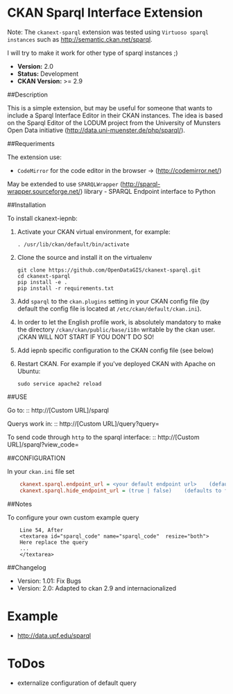 # CKAN Sparql Interface Extension

Note: The ``ckanext-sparql`` extension was tested using ``Virtuoso sparql instances`` such as http://semantic.ckan.net/sparql.

I will try to make it work for other type of sparql instances ;)

- **Version:** 2.0
- **Status:** Development
- **CKAN Version:** >= 2.9

##Description

This is a simple extension, but may be useful for someone that wants to include a Sparql Interface Editor in their CKAN instances. The idea is based on the Sparql Editor of the LODUM project from the University of Munsters Open Data initiative (http://data.uni-muenster.de/php/sparql/).

##Requeriments


The extension use:

- ``CodeMirror`` for the code editor in the browser -> (http://codemirror.net/)

May be extended to use ``SPARQLWrapper`` (http://sparql-wrapper.sourceforge.net/) library - SPARQL Endpoint interface to Python

##Installation

To install ckanext-iepnb:

1. Activate your CKAN virtual environment, for example:

     `. /usr/lib/ckan/default/bin/activate`

2. Clone the source and install it on the virtualenv

    ```
    git clone https://github.com/OpenDataGIS/ckanext-sparql.git
    cd ckanext-sparql
    pip install -e .
	pip install -r requirements.txt
    ```

3. Add `sparql` to the `ckan.plugins` setting in your CKAN
   config file (by default the config file is located at
   `/etc/ckan/default/ckan.ini`).
   
4. In order to let the English profile work, is absolutely mandatory to make the directory 
   `/ckan/ckan/public/base/i18n` writable by the ckan user. ¡CKAN WILL NOT START IF
   YOU DON'T DO SO!
   
5. Add iepnb specific configuration to the CKAN config file (see below)
   
6. Restart CKAN. For example if you've deployed CKAN with Apache on Ubuntu:

     `sudo service apache2 reload`
  
##USE


Go to:
::
	http://[Custom URL]/sparql

Querys work in:
::
	http://[Custom URL]/query?query=

To send code through ``http`` to the sparql interface:
::
	http://[Custom URL]/sparql?view_code=

##CONFIGURATION

In your ``ckan.ini`` file set 
```ini
	ckanext.sparql.endpoint_url = <your default endpoint url>    (defaults to http://dbpedia.org/sparql)
	ckanext.sparql.hide_endpoint_url = (true | false)    (defaults to false)
```
  
##Notes

To configure your own custom example query 
```
	Line 54, After
	<textarea id="sparql_code" name="sparql_code"  resize="both">
	Here replace the query
	...
	</textarea>
```
  
##Changelog

- Version: 1.01: Fix Bugs 
- Version: 2.0: Adapted to ckan 2.9 and internacionalized

Example
=======

- http://data.upf.edu/sparql


ToDos
=====

* externalize configuration of default query
